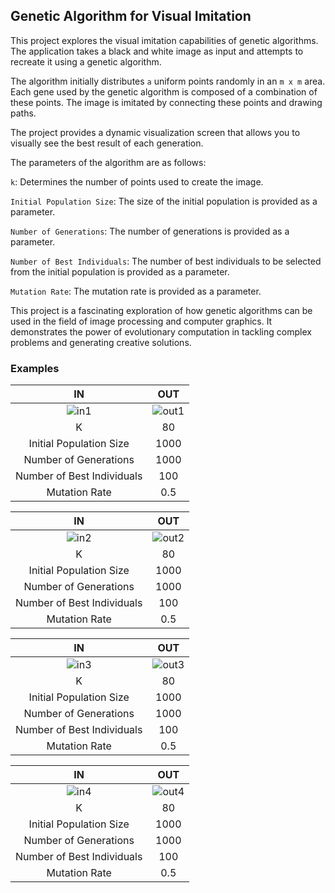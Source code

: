 ## Genetic Algorithm for Visual Imitation

This project explores the visual imitation capabilities of genetic algorithms. The application takes a black and white image as input and attempts to recreate it using a genetic algorithm.

The algorithm initially distributes `a` uniform points randomly in an `m x m` area. Each gene used by the genetic algorithm is composed of a combination of these points. The image is imitated by connecting these points and drawing paths.

The project provides a dynamic visualization screen that allows you to visually see the best result of each generation.

The parameters of the algorithm are as follows:

`k`: Determines the number of points used to create the image.

`Initial Population Size`: The size of the initial population is provided as a parameter.

`Number of Generations`: The number of generations is provided as a parameter.

`Number of Best Individuals`: The number of best individuals to be selected from the initial population is provided as a parameter.

`Mutation Rate`: The mutation rate is provided as a parameter.

This project is a fascinating exploration of how genetic algorithms can be used in the field of image processing and computer graphics. It demonstrates the power of evolutionary computation in tackling complex problems and generating creative solutions.


### Examples

| IN | OUT |
|:--:|:---:|
| ![in1](https://github.com/abdulkadrtr/drawingwithGeneticAlgorithm/assets/87595266/55591c46-8b58-4990-b3b8-bc7a3222df01) | ![out1](https://github.com/abdulkadrtr/drawingwithGeneticAlgorithm/assets/87595266/83c91ff4-a60c-49a6-b942-1002afa52659) |
| K | 80 |
| Initial Population Size | 1000 |
| Number of Generations | 1000 |
| Number of Best Individuals | 100 |
| Mutation Rate | 0.5 |


| IN | OUT |
|:--:|:---:|
| ![in2](https://github.com/abdulkadrtr/drawingwithGeneticAlgorithm/assets/87595266/284a2d54-5109-4e68-9d6e-9b6779ff6932) | ![out2](https://github.com/abdulkadrtr/drawingwithGeneticAlgorithm/assets/87595266/65b21d87-b8b3-44f1-8fe0-d2811f8a397d) |
| K | 80 |
| Initial Population Size | 1000 |
| Number of Generations | 1000 |
| Number of Best Individuals | 100 |
| Mutation Rate | 0.5 |


| IN | OUT |
|:--:|:---:|
| ![in3](https://github.com/abdulkadrtr/drawingwithGeneticAlgorithm/assets/87595266/70ceecd3-7dbe-4f8d-be03-c3eca9e7710b) | ![out3](https://github.com/abdulkadrtr/drawingwithGeneticAlgorithm/assets/87595266/d7a360df-a207-4e05-b882-3cc01469a7f0) |
| K | 80 |
| Initial Population Size | 1000 |
| Number of Generations | 1000 |
| Number of Best Individuals | 100 |
| Mutation Rate | 0.5 |


| IN | OUT |
|:--:|:---:|
| ![in4](https://github.com/abdulkadrtr/drawingwithGeneticAlgorithm/assets/87595266/402ea332-c04d-491d-a501-34bd4c5474e6) | ![out4](https://github.com/abdulkadrtr/drawingwithGeneticAlgorithm/assets/87595266/1c84a909-16af-4aa0-accb-cee22603c496) |
| K | 80 |
| Initial Population Size | 1000 |
| Number of Generations | 1000 |
| Number of Best Individuals | 100 |
| Mutation Rate | 0.5 |


